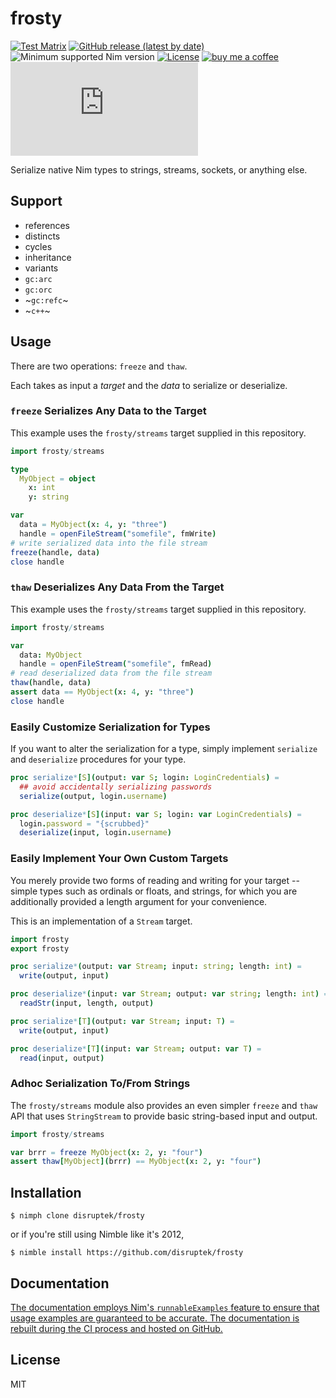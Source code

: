 # frosty

[![Test Matrix](https://github.com/disruptek/frosty/workflows/CI/badge.svg)](https://github.com/disruptek/frosty/actions?query=workflow%3ACI)
[![GitHub release (latest by date)](https://img.shields.io/github/v/release/disruptek/frosty?style=flat)](https://github.com/disruptek/frosty/releases/latest)
![Minimum supported Nim version](https://img.shields.io/badge/nim-1.5.1%2B-informational?style=flat&logo=nim)
[![License](https://img.shields.io/github/license/disruptek/frosty?style=flat)](#license)
[![buy me a coffee](https://img.shields.io/badge/donate-buy%20me%20a%20coffee-orange.svg)](https://www.buymeacoffee.com/disruptek)
[![Matrix](https://img.shields.io/matrix/disruptek:matrix.org?style=flat&logo=matrix)](https://matrix.to/#/#disruptek:matrix.org)

Serialize native Nim types to strings, streams, sockets, or anything else.

## Support

- references
- distincts
- cycles
- inheritance
- variants
- `gc:arc`
- `gc:orc`
- ~`gc:refc`~
- ~`c++`~

## Usage

There are two operations: `freeze` and `thaw`.

Each takes as input a _target_ and the _data_ to serialize or deserialize.

### `freeze` Serializes Any Data to the Target

This example uses the `frosty/streams` target supplied in this repository.

```nim
import frosty/streams

type
  MyObject = object
    x: int
    y: string

var
  data = MyObject(x: 4, y: "three")
  handle = openFileStream("somefile", fmWrite)
# write serialized data into the file stream
freeze(handle, data)
close handle
```

### `thaw` Deserializes Any Data From the Target

This example uses the `frosty/streams` target supplied in this repository.

```nim
import frosty/streams

var
  data: MyObject
  handle = openFileStream("somefile", fmRead)
# read deserialized data from the file stream
thaw(handle, data)
assert data == MyObject(x: 4, y: "three")
close handle
```

### Easily Customize Serialization for Types

If you want to alter the serialization for a type, simply implement `serialize`
and `deserialize` procedures for your type.

```nim
proc serialize*[S](output: var S; login: LoginCredentials) =
  ## avoid accidentally serializing passwords
  serialize(output, login.username)

proc deserialize*[S](input: var S; login: var LoginCredentials) =
  login.password = "{scrubbed}"
  deserialize(input, login.username)
```

### Easily Implement Your Own Custom Targets

You merely provide two forms of reading and writing for your target -- simple
types such as ordinals or floats, and strings, for which you are additionally
provided a length argument for your convenience.

This is an implementation of a `Stream` target.

```nim
import frosty
export frosty

proc serialize*(output: var Stream; input: string; length: int) =
  write(output, input)

proc deserialize*(input: var Stream; output: var string; length: int) =
  readStr(input, length, output)

proc serialize*[T](output: var Stream; input: T) =
  write(output, input)

proc deserialize*[T](input: var Stream; output: var T) =
  read(input, output)
```

### Adhoc Serialization To/From Strings

The `frosty/streams` module also provides an even simpler `freeze` and `thaw`
API that uses `StringStream` to provide basic string-based input and output.

```nim
import frosty/streams

var brrr = freeze MyObject(x: 2, y: "four")
assert thaw[MyObject](brrr) == MyObject(x: 2, y: "four")
```

## Installation

```
$ nimph clone disruptek/frosty
```
or if you're still using Nimble like it's 2012,
```
$ nimble install https://github.com/disruptek/frosty
```

## Documentation

[The documentation employs Nim's `runnableExamples` feature to
ensure that usage examples are guaranteed to be accurate. The
documentation is rebuilt during the CI process and hosted on
GitHub.](https://disruptek.github.io/frosty/frosty.html)

## License
MIT
